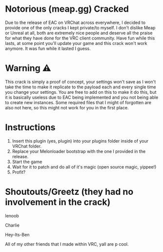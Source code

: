 # Notorious (meap.gg) Cracked
Due to the release of EAC on VRChat across everywhere, I decided to provide one of the only cracks I kept private/to myself. I don't dislike Meap or Unreal at all, both are extremely nice people and deserve all the praise for what they have done for the VRC client community. Have fun while this lasts, at some point you'll update your game and this crack won't work anymore. It was fun while it lasted I guess.

# Warning ⚠
This crack is simply a proof of concept, your settings won't save as I won't take the time to make it replicate to the payload each and every single time you change your settings. You are free to add on this to make it do this, but it is basically useless due to EAC being implemented and you not being able to create new instances. Some required files that I might of forgotten are also not here, so this might not work for you in the first place.

# Instructions
1. Insert this plugin (yes, plugin) into your plugins folder inside of your VRChat folder.
2. Replace your Melonloader bootstrap with the one I provided in the release.
3. Start the game
4. Wait for it to patch and do all of it's magic (open source magic, yippee!)
5. Profit?

# Shoutouts/Greetz (they had no involvement in the crack)
lenoob

Charlie

Hey-Its-Ben

All of my other friends that I made within VRC, yall are p cool.
